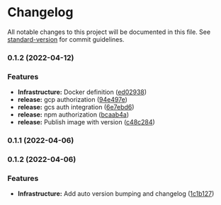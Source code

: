 # Changelog

All notable changes to this project will be documented in this file. See [standard-version](https://github.com/conventional-changelog/standard-version) for commit guidelines.

### 0.1.2 (2022-04-12)


### Features

* **Infrastructure:** Docker definition ([ed02938](https://github.com/Tripstagger-AA/tripstagger-react-client/commit/ed02938d3275f7867bef0b253c303b06221a3bd9))
* **release:** gcp authorization  ([94e497e](https://github.com/Tripstagger-AA/tripstagger-react-client/commit/94e497efbc7936cd0756f4e1976568c18e06e695))
* **release:** gcs auth integration  ([6e7ebd6](https://github.com/Tripstagger-AA/tripstagger-react-client/commit/6e7ebd6691fb43450521defc196a49138bab728e))
* **release:** npm authorization ([bcaab4a](https://github.com/Tripstagger-AA/tripstagger-react-client/commit/bcaab4a5f49527b6d43f7ebabe24a814b1dc0474))
* **release:** Publish image with version ([c48c284](https://github.com/Tripstagger-AA/tripstagger-react-client/commit/c48c28451a7154980eb4999953365b2ff4e9e6ee))

### 0.1.1 (2022-04-06)

### 0.1.2 (2022-04-06)


### Features

* **Infrastructure:** Add auto version bumping and changelog ([1c1b127](https://github.com/a-adamiak/Tripstagger.ClientMonoRepo/commit/1c1b1275129861e2240bc1732699ee9743a451ce))
